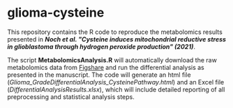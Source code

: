 # glioma-cysteine

This repository contains the R code to reproduce the metabolomics results presented in **_Noch et al. "Cysteine induces mitochondrial reductive stress in glioblastoma through hydrogen peroxide production" (2021)_**.

The script **MetabolomicsAnalysis.R** will automatically download the raw metabolomics data from [Figshare](https://10.6084/m9.figshare.16520268) and run the differential analysis as presented in the manuscript.
The code will generate an html file (_Glioma_GradeDifferentialAnalysis_CysteinePathway.html_) and an Excel file (_DifferentialAnalysisResults.xlsx_), which will include detailed reporting of all preprocessing and statistical analysis steps.
